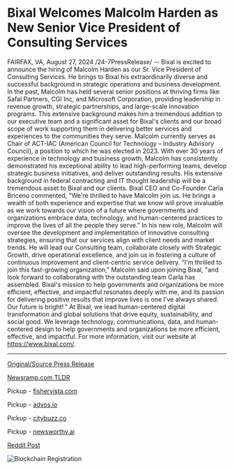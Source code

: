 # Bixal Welcomes Malcolm Harden as New Senior Vice President of Consulting Services

FAIRFAX, VA, August 27, 2024 /24-7PressRelease/ -- Bixal is excited to announce the hiring of Malcolm Harden as our Sr. Vice President of Consulting Services. He brings to Bixal his extraordinarily diverse and successful background in strategic operations and business development.   In the past, Malcolm has held several senior positions at thriving firms like Safal Partners, CGI Inc, and Microsoft Corporation, providing leadership in revenue growth, strategic partnerships, and large-scale innovation programs. This extensive background makes him a tremendous addition to our executive team and a significant asset for Bixal's clients and our broad scope of work supporting them in delivering better services and experiences to the communities they serve. Malcolm currently serves as Chair of ACT-IAC (American Council for Technology – Industry Advisory Council), a position to which he was elected in 2023.   With over 30 years of experience in technology and business growth, Malcolm has consistently demonstrated his exceptional ability to lead high-performing teams, develop strategic business initiatives, and deliver outstanding results. His extensive background in federal contracting and IT thought leadership will be a tremendous asset to Bixal and our clients.   Bixal CEO and Co-Founder Carla Briceno commented, "We're thrilled to have Malcolm join us. He brings a wealth of both experience and expertise that we know will prove invaluable as we work towards our vision of a future where governments and organizations embrace data, technology, and human-centered practices to improve the lives of all the people they serve."   In his new role, Malcolm will oversee the development and implementation of innovative consulting strategies, ensuring that our services align with client needs and market trends. He will lead our Consulting team, collaborate closely with Strategic Growth, drive operational excellence, and join us in fostering a culture of continuous improvement and client-centric service delivery.   "I'm thrilled to join this fast-growing organization," Malcolm said upon joining Bixal, "and look forward to collaborating with the outstanding team Carla has assembled. Bixal's mission to help governments and organizations be more efficient, effective, and impactful resonates deeply with me, and its passion for delivering positive results that improve lives is one I've always shared. Our future is bright! "  At Bixal, we lead human-centered digital transformation and global solutions that drive equity, sustainability, and social good. We leverage technology, communications, data, and human-centered design to help governments and organizations be more efficient, effective, and impactful. For more information, visit our website at https://www.bixal.com/. 

---

[Original/Source Press Release](https://www.24-7pressrelease.com/press-release/513811/bixal-welcomes-malcolm-harden-as-new-senior-vice-president-of-consulting-services)
                    

[Newsramp.com TLDR](https://newsramp.com/curated-news/bixal-welcomes-malcolm-harden-as-sr-vice-president-of-consulting-services/3b545026478fe35131e8d8cb7a4112db) 


Pickup - [fishervista.com](https://fishervista.com/en/bixal-appoints-malcolm-harden-as-senior-vice-president-of-consulting-services/20245970)

Pickup - [advos.io](https://advos.io/en/bixal-appoints-malcolm-harden-as-senior-vice-president-of-consulting-services/20245970)

Pickup - [citybuzz.co](https://citybuzz.co/2024/08/27/bixal-appoints-malcolm-harden-as-senior-vice-president-of-consulting-services)

Pickup - [newsworthy.ai](https://newsworthy.ai/curated/malcolm-harden-joins-bixal-as-senior-vice-president-of-consulting-services/20245970)
 



[Reddit Post](https://www.reddit.com/r/Leadership_Management/comments/1f2azh8/bixal_welcomes_malcolm_harden_as_sr_vice/) 



![Blockchain Registration](https://cdn.newsramp.app/24-7PressRelease/qrcode/248/27/dune4fEj.webp)
